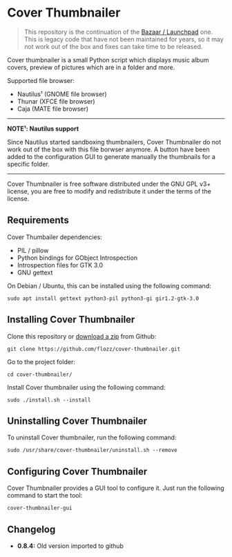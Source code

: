 # Cover Thumbnailer

> This repository is the continuation of the [Bazaar / Launchpad][lp] one. This
> is legacy code that have not been maintained for years, so it may not work
> out of the box and fixes can take time to be released.

Cover thumbnailer is a small Python script which displays music album covers,
preview of pictures which are in a folder and more.

Supported file browser:

* Nautilus¹ (GNOME file browser)
* Thunar (XFCE file browser)
* Caja (MATE file browser)

----

**NOTE¹: Nautilus support**

Since Nautilus started sandboxing thumbnailers, Cover Thumbnailer do not work
out of the box with this file borwser anymore. A button have been added to the
configuration GUI to generate manually the thumbnails for a specific folder.

----

Cover Thumbnailer is free software distributed under the GNU GPL v3+ license,
you are free to modify and redistribute it under the terms of the license.


[lp]: https://launchpad.net/cover-thumbnailer


## Requirements

Cover Thumbailer dependencies:

* PIL / pillow
* Python bindings for GObject Introspection
* Introspection files for GTK 3.0
* GNU gettext

On Debian / Ubuntu, this can be installed using the following command:

    sudo apt install gettext python3-pil python3-gi gir1.2-gtk-3.0


## Installing Cover Thumbnailer

Clone this repository or [download a zip][gh-zip] from Github:

    git clone https://github.com/flozz/cover-thumbnailer.git

Go to the project folder:

    cd cover-thumbnailer/

Install Cover thumbnailer using the following command:

    sudo ./install.sh --install


[gh-zip]: https://github.com/flozz/cover-thumbnailer/archive/master.zip


## Uninstalling Cover Thumbnailer

To uninstall Cover thumbnailer, run the following command:

    sudo /usr/share/cover-thumbnailer/uninstall.sh --remove


## Configuring Cover Thumbnailer

Cover Thumbnailer provides a GUI tool to configure it. Just run the following
command to start the tool:

    cover-thumbnailer-gui


## Changelog

* **0.8.4:** Old version imported to github
